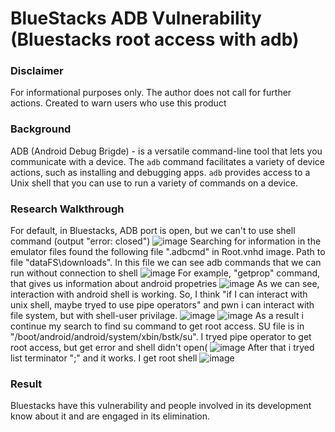 # BlueStacks ADB Vulnerability (Bluestacks root access with adb)
### Disclaimer
For informational purposes only. The author does not call for further actions. Created to warn users who use this product

### Background
ADB (Android Debug Brigde) - is a versatile command-line tool that lets you communicate with a device. The `adb` command facilitates a variety of device actions, such as installing and debugging apps. `adb` provides access to a Unix shell that you can use to run a variety of commands on a device.

### Research Walkthrough
For default, in Bluestacks, ADB port is open, but we can't to use shell command (output "error: closed")
![image](https://user-images.githubusercontent.com/34673122/228203203-adce4994-de46-4e50-9125-30112f61f85d.png)
Searching for information in the emulator files found the following file ".adbcmd" in Root.vnhd image. Path to file "dataFS\\downloads". In this file we can see adb commands that we can run without connection to shell
![image](https://user-images.githubusercontent.com/34673122/228203309-6aadaea7-16f3-4153-9199-1cad47d2b9e4.png)
For example, "getprop" command, that gives us information about android propetries
![image](https://user-images.githubusercontent.com/34673122/228203402-61ba611e-a2dc-407a-a3f0-c4a710abca84.png)
As we can see, interaction with android shell is working. So, I think "if I can interact with unix shell, maybe tryed to use pipe operators" and pwn i can interact with file system, but with shell-user privilage.
![image](https://user-images.githubusercontent.com/34673122/228203484-8357e1f8-bf73-463d-a9de-159fa1d07d7a.png)
![image](https://user-images.githubusercontent.com/34673122/228203542-9552ce13-d9a3-4b0d-b3b9-7abf7cfd2ea8.png)
As a result i continue my search to find su command to get root access. SU file is in "/boot/android/android/system/xbin/bstk/su". I tryed pipe operator to get root access, but get error and shell didn't open( 
![image](https://user-images.githubusercontent.com/34673122/228203692-3ab74b42-de43-4096-9826-72640991bab4.png)
After that i tryed list terminator ";" and it works. I get root shell
![image](https://user-images.githubusercontent.com/34673122/228203780-fd5c35f1-64f9-4130-9803-e054b5a8d4dc.png)

### Result
Bluestacks have this vulnerability and people involved in its development know about it and are engaged in its elimination.
